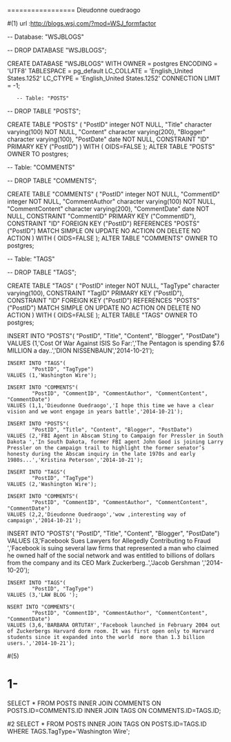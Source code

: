 
=================
Dieudonne ouedraogo

#(1) url  :http://blogs.wsj.com/?mod=WSJ_formfactor


-- Database: "WSJBLOGS"



-- DROP DATABASE "WSJBLOGS";

CREATE DATABASE "WSJBLOGS"
  WITH OWNER = postgres
       ENCODING = 'UTF8'
       TABLESPACE = pg_default
       LC_COLLATE = 'English_United States.1252'
       LC_CTYPE = 'English_United States.1252'
       CONNECTION LIMIT = -1;
       
       -- Table: "POSTS"

-- DROP TABLE "POSTS";

CREATE TABLE "POSTS"
(
  "PostID" integer NOT NULL,
  "Title" character varying(100) NOT NULL,
  "Content" character varying(200),
  "Blogger" character varying(100),
  "PostDate" date NOT NULL,
  CONSTRAINT "ID" PRIMARY KEY ("PostID")
)
WITH (
  OIDS=FALSE
);
ALTER TABLE "POSTS"
  OWNER TO postgres;
  
-- Table: "COMMENTS"

-- DROP TABLE "COMMENTS";

CREATE TABLE "COMMENTS"
(
  "PostID" integer NOT NULL,
  "CommentID" integer NOT NULL,
  "CommentAuthor" character varying(100) NOT NULL,
  "CommentContent" character varying(200),
  "CommentDate" date NOT NULL,
  CONSTRAINT "CommentID" PRIMARY KEY ("CommentID"),
  CONSTRAINT "ID" FOREIGN KEY ("PostID")
      REFERENCES "POSTS" ("PostID") MATCH SIMPLE
      ON UPDATE NO ACTION ON DELETE NO ACTION
)
WITH (
  OIDS=FALSE
);
ALTER TABLE "COMMENTS"
  OWNER TO postgres;
  
  -- Table: "TAGS"

-- DROP TABLE "TAGS";

CREATE TABLE "TAGS"
(
  "PostID" integer NOT NULL,
  "TagType" character varying(100),
  CONSTRAINT "TagID" PRIMARY KEY ("PostID"),
  CONSTRAINT "ID" FOREIGN KEY ("PostID")
      REFERENCES "POSTS" ("PostID") MATCH SIMPLE
      ON UPDATE NO ACTION ON DELETE NO ACTION
)
WITH (
  OIDS=FALSE
);
ALTER TABLE "TAGS"
  OWNER TO postgres;
  
  INSERT INTO "POSTS"(
            "PostID", "Title", "Content", "Blogger", "PostDate")
    VALUES (1,'Cost Of War Against ISIS So Far:','The Pentagon is spending $7.6 MILLION a day..','DION NISSENBAUN','2014-10-21');
    
    INSERT INTO "TAGS"(
            "PostID", "TagType")
    VALUES (1,'Washington Wire');
    
    INSERT INTO "COMMENTS"(
            "PostID", "CommentID", "CommentAuthor", "CommentContent", "CommentDate")
    VALUES (1,1,'Dieudonne Ouedraogo','I hope this time we have a clear vision and we wont engage in years battle','2014-10-21');
    
    INSERT INTO "POSTS"(
            "PostID", "Title", "Content", "Blogger", "PostDate")
    VALUES (2,'FBI Agent in Abscam Sting to Campaign for Pressler in South Dakota ','In South Dakota, former FBI agent John Good is joining Larry Pressler on the campaign trail to highlight the former senator’s  honesty during the Abscam inquiry in the late 1970s and early 1980s...','Kristina Peterson','2014-10-21');
    
    INSERT INTO "TAGS"(
            "PostID", "TagType")
    VALUES (2,'Washington Wire');
    
    INSERT INTO "COMMENTS"(
            "PostID", "CommentID", "CommentAuthor", "CommentContent", "CommentDate")
    VALUES (2,2,'Dieudonne Ouedraogo','wow ,interesting way of campaign','2014-10-21');


    
    
INSERT INTO "POSTS"(
            "PostID", "Title", "Content", "Blogger", "PostDate")
    VALUES (3,'Facebook Sues Lawyers for Allegedly Contributing to Fraud  ','Facebook is suing several law firms that represented a man who claimed he owned half of the social network and was entitled to billions of dollars from the company and its CEO Mark Zuckerberg..','Jacob Gershman ','2014-10-20');
    
    INSERT INTO "TAGS"(
            "PostID", "TagType")
    VALUES (3,'LAW BLOG ');
    
    NSERT INTO "COMMENTS"(
            "PostID", "CommentID", "CommentAuthor", "CommentContent", "CommentDate")
    VALUES (3,6,'BARBARA ORTUTAY','Facebook launched in February 2004 out of Zuckerbergs Harvard dorm room. It was first open only to Harvard students since it expanded into the world  more than 1.3 billion users.','2014-10-21');


#(5)
# 1-

SELECT * 
FROM POSTS 
INNER JOIN COMMENTS
ON POSTS.ID=COMMENTS.ID
INNER JOIN TAGS
ON COMMENTS.ID=TAGS.ID;

#2
SELECT *
FROM POSTS
INNER JOIN 
TAGS
ON POSTS.ID=TAGS.ID
WHERE TAGS.TagType='Washington Wire';







  
  
  


       

